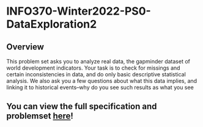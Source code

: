 # INFO370-Winter2022-PS0-DataExploration2

## Overview
This problem set asks you to analyze real data, the gapminder dataset of world development indicators. Your task is to check for missings and certain inconsistencies in data, and do only basic descriptive statistical analysis. We also ask you a few questions about what this data implies, and linking it to historical events–why do you see such results as what you see

## You can view the full specification and problemset [here](https://github.com/zkornas/INFO370-Winter2022-PS0-DataExploration2/blob/main/ps02-descriptive-stats.pdf)!
